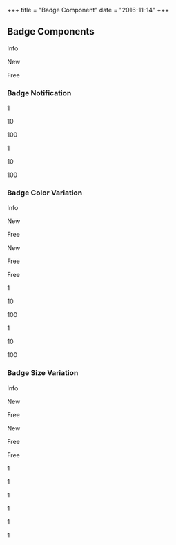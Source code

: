 +++
title = "Badge Component"
date = "2016-11-14"
+++

## Badge Components

<p class="badge">Info</p>
<p class="badge">New</p>
<p class="badge">Free</p>

### Badge Notification

<p class="notification">1</p>
<p class="notification">10</p>
<p class="notification">100</p>

<p class="badge round red">1</p>
<p class="badge round red">10</p>
<p class="badge round red">100</p>

### Badge Color Variation

<p class="badge">Info</p>
<p class="badge primary">New</p>
<p class="badge blue">Free</p>
<p class="badge green">New</p>
<p class="badge orange">Free</p>
<p class="badge red">Free</p>

<p class="badge round red">1</p>
<p class="badge round red">10</p>
<p class="badge round red">100</p>
<p class="badge round red">1</p>
<p class="badge round red">10</p>
<p class="badge round red">100</p>

### Badge Size Variation

<p class="badge primary mini">Info</p>
<p class="badge primary small">New</p>
<p class="badge blue">Free</p>
<p class="badge green large">New</p>
<p class="badge orange big">Free</p>
<p class="badge red">Free</p>

<p class="badge round red mini">1</p>
<p class="badge round red small">1</p>
<p class="badge round red">1</p>
<p class="badge round red large">1</p>
<p class="badge round red big">1</p>
<p class="badge round red">1</p>